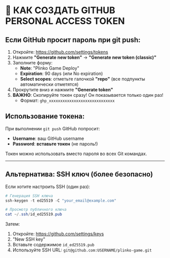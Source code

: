 # 🔑 КАК СОЗДАТЬ GITHUB PERSONAL ACCESS TOKEN

## Если GitHub просит пароль при git push:

1. Откройте: https://github.com/settings/tokens
2. Нажмите **"Generate new token"** → **"Generate new token (classic)"**
3. Заполните форму:
   - **Note**: "Plinko Game Deploy"
   - **Expiration**: 90 days (или No expiration)
   - **Select scopes**: отметьте галочкой **"repo"** (все подпункты автоматически отметятся)
4. Прокрутите вниз и нажмите **"Generate token"**
5. **ВАЖНО**: Скопируйте токен сразу! Он показывается только один раз!
   - Формат: `ghp_xxxxxxxxxxxxxxxxxxxxxxxxxxxxx`

## Использование токена:

При выполнении `git push` GitHub попросит:
- **Username**: ваш GitHub username
- **Password**: **вставьте токен** (не пароль!)

Токен можно использовать вместо пароля во всех Git командах.

---

## Альтернатива: SSH ключ (более безопасно)

Если хотите настроить SSH (один раз):

```powershell
# Генерация SSH ключа
ssh-keygen -t ed25519 -C "your_email@example.com"

# Просмотр публичного ключа
cat ~/.ssh/id_ed25519.pub
```

Затем:
1. Откройте: https://github.com/settings/keys
2. "New SSH key"
3. Вставьте содержимое `id_ed25519.pub`
4. Используйте SSH URL: `git@github.com:USERNAME/plinko-game.git`